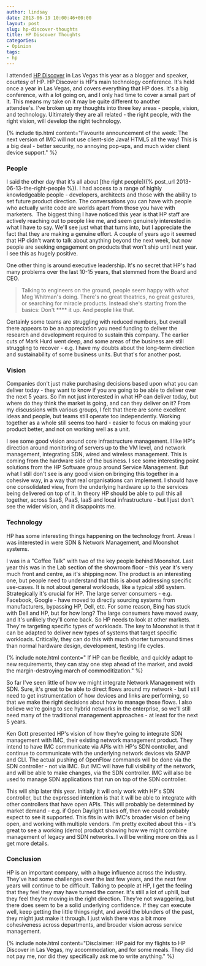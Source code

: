 ```yaml
---
author: lindsay
date: 2013-06-19 10:00:46+00:00
layout: post
slug: hp-discover-thoughts
title: HP Discover Thoughts
categories:
- Opinion
tags:
- hp
---
```


I attended [HP Discover](http://www.hp.com/go/discover) in Las Vegas this year as a blogger and speaker, courtesy of HP. HP Discover is HP's main technology conference. It's held once a year in Las Vegas, and covers everything that HP does. It's a big conference, with a lot going on, and I only had time to cover a small part of it. This means my take on it may be quite different to another attendee's. I've broken up my thoughts into three key areas - people, vision, and technology. Ultimately they are all related - the right people, with the right vision, will develop the right technology.

{% include tip.html content="Favourite announcement of the week: The next version of IMC will not use client-side Java! HTML5 all the way! This is a big deal - better security, no annoying pop-ups, and much wider client device support." %}

### People

I said the other day that it's all about [the right people]({% post_url 2013-06-13-the-right-people %}). I had access to a range of highly knowledgeable people - developers, architects and those with the ability to set future product direction. The conversations you can have with people who actually write code are worlds apart from those you have with marketers.  The biggest thing I have noticed this year is that HP staff are actively reaching out to people like me, and seem genuinely interested in what I have to say. We'll see just what that turns into, but I appreciate the fact that they are making a genuine effort. A couple of years ago it seemed that HP didn't want to talk about anything beyond the next week, but now people are seeking engagement on products that won't ship until next year. I see this as hugely positive.

One other thing is around executive leadership. It's no secret that HP's had many problems over the last 10-15 years, that stemmed from the Board and CEO.

> Talking to engineers on the ground, people seem happy with what Meg Whitman's doing. There's no great theatrics, no great gestures, or searching for miracle products. Instead she's starting from the basics: Don't \*\*\*\* it up. And people like that.

Certainly some teams are struggling with reduced numbers, but overall there appears to be an appreciation you need funding to deliver the research and development required to sustain this company. The earlier cuts of Mark Hurd went deep, and some areas of the business are still struggling to recover - e.g. I have my doubts about the long-term direction and sustainability of some business units. But that's for another post.

### Vision

Companies don't just make purchasing decisions based upon what you can deliver today - they want to know if you are going to be able to deliver over the next 5 years. So I'm not just interested in what HP can deliver today, but where do they think the market is going, and can they deliver on it? From my discussions with various groups, I felt that there are some excellent ideas and people, but teams still operate too independently. Working together as a whole still seems too hard - easier to focus on making your product better, and not on working well as a unit.

I see some good vision around core infrastructure management. I like HP's direction around monitoring of servers up to the VM level, and network management, integrating SDN, wired and wireless management. This is coming from the hardware side of the business. I see some interesting point solutions from the HP Software group around Service Management. But what I still don't see is any good vision on bringing this together in a cohesive way, in a way that real organisations can implement. I should have one consolidated view, from the underlying hardware up to the services being delivered on top of it. In theory HP should be able to pull this all together, across SaaS, PaaS, IaaS and local infrastructure - but I just don't see the wider vision, and it disappoints me.

### Technology

HP has some interesting things happening on the technology front. Areas I was interested in were SDN & Network Management, and Moonshot systems.

I was in a "Coffee Talk" with two of the key people behind Moonshot. Last year this was in the Lab section of the showroom floor - this year it's very much front and centre, as it's shipping now. The product is an interesting one, but people need to understand that this is about addressing specific use-cases. It is not about general workloads, like a typical x86 system. Strategically it's crucial for HP. The large server consumers - e.g. Facebook, Google - have moved to directly sourcing systems from manufacturers, bypassing HP, Dell, etc. For some reason, Bing has stuck with Dell and HP, but for how long? The large consumers have moved away, and it's unlikely they'll come back. So HP needs to look at other markets. They're targeting specific types of workloads. The key to Moonshot is that it can be adapted to deliver new types of systems that target specific workloads. Critically, they can do this with much shorter turnaround times than normal hardware design, development, testing life cycles.

{% include note.html content=" If HP can be flexible, and quickly adapt to new requirements, they can stay one step ahead of the market, and avoid the margin-destroying march of commoditization." %}

So far I've seen little of how we might integrate Network Management with SDN. Sure, it's great to be able to direct flows around my network - but I still need to get instrumentation of how devices and links are performing, so that we make the right decisions about how to manage those flows. I also believe we're going to see hybrid networks in the enterprise, so we'll still need many of the traditional management approaches - at least for the next 5 years.

Ken Gott presented HP's vision of how they're going to integrate SDN management with IMC, their existing network management product. They intend to have IMC communicate via APIs with HP's SDN controller, and continue to communicate with the underlying network devices via SNMP and CLI. The actual pushing of OpenFlow commands will be done via the SDN controller - not via IMC. But IMC will have full visibility of the network, and will be able to make changes, via the SDN controller. IMC will also be used to manage SDN applications that run on top of the SDN controller.

This will ship later this year. Initially it will only work with HP's SDN controller, but the expressed intention is that it will be able to integrate with other controllers that have open APIs. This will probably be determined by market demand - e.g. if Open Daylight takes off, then we could probably expect to see it supported. This fits in with IMC's broader vision of being open, and working with multiple vendors. I'm pretty excited about this - it's great to see a working (demo) product showing how we might combine management of legacy and SDN networks. I will be writing more on this as I get more details.

### Conclusion

HP is an important company, with a huge influence across the industry. They've had some challenges over the last few years, and the next few years will continue to be difficult. Talking to people at HP, I get the feeling that they feel they may have turned the corner. It's still a lot of uphill, but they feel they're moving in the right direction. They're not swaggering, but there does seem to be a solid underlying confidence. If they can execute well, keep getting the little things right, and avoid the blunders of the past, they might just make it through. I just wish there was a bit more cohesiveness across departments, and broader vision across service management.

{% include note.html content="Disclaimer: HP paid for my flights to HP Discover in Las Vegas, my accommodation, and for some meals. They did not pay me, nor did they specifically ask me to write anything." %}
